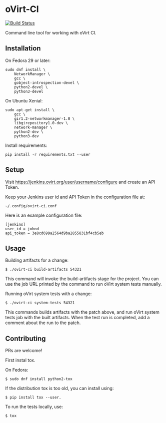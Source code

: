 # oVirt-CI

[![Build Status](https://travis-ci.org/nirs/ovirt-ci.svg?branch=master)](https://travis-ci.org/nirs/ovirt-ci)

Command line tool for working with oVirt CI.


## Installation

On Fedora 29 or later:

    sudo dnf install \
        NetworkManager \
        gcc \
        gobject-introspection-devel \
        python2-devel \
        python3-devel

On Ubuntu Xenial:

    sudo apt-get install \
        gcc \
        gir1.2-networkmanager-1.0 \
        libgirepository1.0-dev \
        network-manager \
        python2-dev \
        python3-dev

Install requirements:

    pip install -r requirements.txt --user

## Setup

Visit https://jenkins.ovirt.org/user/username/configure
and create an API Token.

Keep your Jenkins user id and API Token in the configuration file at:

    ~/.config/ovirt-ci.conf

Here is an example configuration file:

    [jenkins]
    user_id = johnd
    api_token = 3e8cd699a2564d9ba2855831bf4cb5eb


## Usage

Building artifacts for a change:

    $ ./ovirt-ci build-artifacts 54321

This command will invoke the build-artifacts stage for the project. You
can use the job URL printed by the command to run oVirt system tests
manually.

Running oVirt system tests with a change:

    $ ./ovirt-ci system-tests 54321

This commands builds artifacts with the patch above, and run oVirt
system tests job with the built artifacts. When the test run is
completed, add a comment about the run to the patch.


## Contributing

PRs are welcome!

First instal tox.

On Fedora:

    $ sudo dnf install python2-tox

If the distribution tox is too old, you can install using:

    $ pip install tox --user.

To run the tests locally, use:

    $ tox
